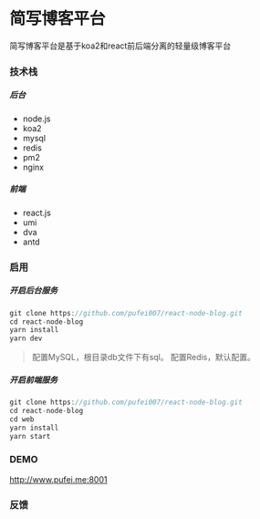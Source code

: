# 简写博客平台
简写博客平台是基于koa2和react前后端分离的轻量级博客平台
### 技术栈
##### 后台
- node.js
- koa2
- mysql
- redis
- pm2
- nginx
##### 前端
- react.js
- umi
- dva
- antd
### 启用
##### 开启后台服务
```javascript
git clone https://github.com/pufei007/react-node-blog.git
cd react-node-blog
yarn install
yarn dev
```
> 配置MySQL，根目录db文件下有sql。
> 配置Redis，默认配置。

##### 开启前端服务
```javascript
git clone https://github.com/pufei007/react-node-blog.git
cd react-node-blog
cd web
yarn install
yarn start
```
### DEMO
<http://www.pufei.me:8001>
### 反馈
